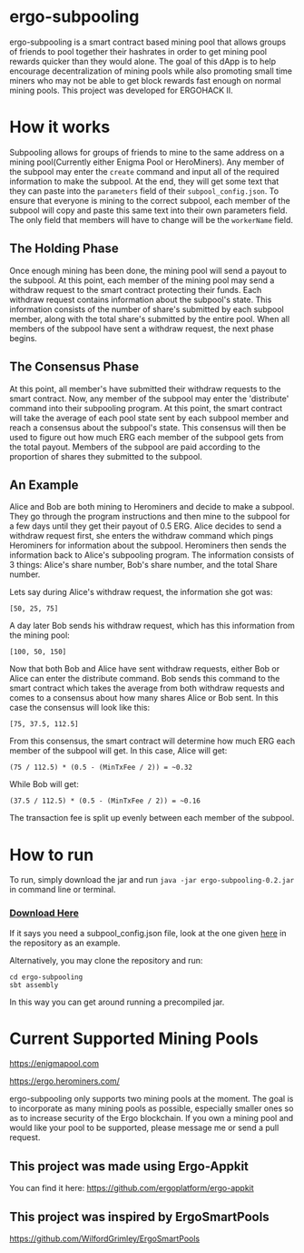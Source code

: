 # ergo-subpooling
ergo-subpooling is a smart contract based mining pool that allows groups of friends to pool together their hashrates in order to get mining pool rewards quicker than they would alone. The goal of this dApp is to help encourage decentralization of mining pools while also promoting small time miners who may not be able to get block rewards fast enough on normal mining pools. This project was developed for ERGOHACK II.

# How it works
Subpooling allows for groups of friends to mine to the same address on a mining pool(Currently either Enigma Pool or HeroMiners). Any member of the subpool may enter the
```create``` command and input all of the required information to make the subpool. At the end, they will get some text that they can paste into the ```parameters``` field of their ```subpool_config.json```. To ensure that everyone is mining to the correct subpool, each member of the subpool will copy and paste this same text into their own parameters field.
The only field that members will have to change will be the ```workerName``` field.

## The Holding Phase
Once enough mining has been done, the mining pool will send a payout to the subpool. At this point, each member of the mining pool may send a withdraw request to the
smart contract protecting their funds. Each withdraw request contains information about the subpool's state. This information consists of the number of share's submitted
by each subpool member, along with the total share's submitted by the entire pool. When all members of the subpool have sent a withdraw request, the next phase begins.

## The Consensus Phase
At this point, all member's have submitted their withdraw requests to the smart contract. Now, any member of the subpool may enter the 'distribute' command into their
subpooling program. At this point, the smart contract will take the average of each pool state sent by each subpool member and reach a consensus about the subpool's state.
This consensus will then be used to figure out how much ERG each member of the subpool gets from the total payout. Members of the subpool are paid according to the proportion
of shares they submitted to the subpool.

## An Example
Alice and Bob are both mining to Herominers and decide to make a subpool. They go through the program instructions and then mine to the subpool for a few days until they get their payout of 0.5 ERG. Alice decides to send a withdraw request first, she enters the withdraw command which pings Herominers for information about the subpool. Herominers then sends the information back to Alice's subpooling program. The information consists of 3 things: Alice's share number, Bob's share number, and the total Share number. 

Lets say during Alice's withdraw request, the information she got was:

```[50, 25, 75]```

A day later Bob sends his withdraw request, which has this information from the mining pool: 

```[100, 50, 150]```

Now that both Bob and Alice have sent withdraw requests, either Bob or Alice can enter the distribute command. Bob sends this command to the smart contract which takes the average from both withdraw requests and comes to a consensus about how many shares Alice or Bob sent. In this case the consensus will look like this:

```[75, 37.5, 112.5]```

From this consensus, the smart contract will determine how much ERG each member of the subpool will get. In this case, Alice will get:

```(75 / 112.5) * (0.5 - (MinTxFee / 2)) = ~0.32```

While Bob will get:

```(37.5 / 112.5) * (0.5 - (MinTxFee / 2)) = ~0.16```

The transaction fee is split up evenly between each member of the subpool.

# How to run
To run, simply download the jar and run 
```java -jar ergo-subpooling-0.2.jar``` 
in command line or terminal.
### [Download Here](https://github.com/K-Singh/ergo-subpooling/raw/master/ergo-subpooling-0.2.jar)
If it says you need a subpool_config.json file, look at the one given [here](https://github.com/K-Singh/ergo-subpooling/blob/309a5e7d957a5455a8856d4ef251ab80c757b1d9/subpool_config.json) in the repository as an example.

Alternatively, you may clone the repository and run: 
```
cd ergo-subpooling
sbt assembly
```
In this way you can get around running a precompiled jar.


# Current Supported Mining Pools
https://enigmapool.com

https://ergo.herominers.com/

ergo-subpooling only supports two mining pools at the moment. The goal is to incorporate as many mining pools as possible, especially smaller ones so as to increase security
of the Ergo blockchain. If you own a mining pool and would like your pool to be supported, please message me or send a pull request.

## This project was made using Ergo-Appkit
You can find it here: https://github.com/ergoplatform/ergo-appkit

## This project was inspired by ErgoSmartPools
https://github.com/WilfordGrimley/ErgoSmartPools
